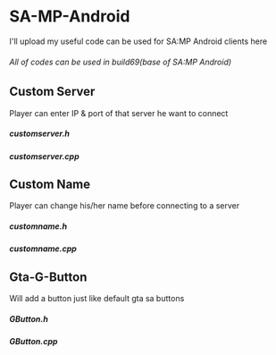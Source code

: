 # SA-MP-Android
I'll upload my useful code can be used for SA:MP Android clients here
###### All of codes can be used in build69(base of SA:MP Android)

## Custom Server
Player can enter IP & port of that server he want to connect
##### customserver.h
##### customserver.cpp

## Custom Name
Player can change his/her name before connecting to a server
##### customname.h
##### customname.cpp

## Gta-G-Button
Will add a button just like default gta sa buttons
##### GButton.h
##### GButton.cpp
